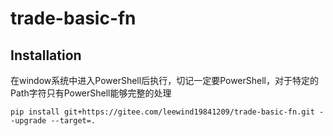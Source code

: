 # trade-basic-fn

## Installation

在window系统中进入PowerShell后执行，切记一定要PowerShell，对于特定的Path字符只有PowerShell能够完整的处理

```shell
pip install git+https://gitee.com/leewind19841209/trade-basic-fn.git --upgrade --target=.
```
